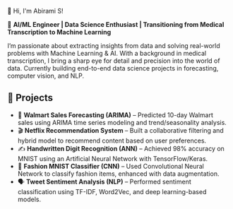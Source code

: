  👋 Hi, I'm Abirami S!

🌟 **AI/ML Engineer | Data Science Enthusiast | Transitioning from Medical Transcription to Machine Learning**

I’m passionate about extracting insights from data and solving real-world problems with Machine Learning & AI. With a background in medical transcription, I bring a sharp eye for detail and precision into the world of data. Currently building end-to-end data science projects in forecasting, computer vision, and NLP.

## 📂 Projects

- 🔮 **Walmart Sales Forecasting (ARIMA)** – Predicted 10-day Walmart sales using ARIMA time series modeling and trend/seasonality analysis.
- 🎬 **Netflix Recommendation System** – Built a collaborative filtering and hybrid model to recommend content based on user preferences.
- ✍️ **Handwritten Digit Recognition (ANN)** – Achieved 98% accuracy on MNIST using an Artificial Neural Network with TensorFlow/Keras.
- 👗 **Fashion MNIST Classifier (CNN)** – Used Convolutional Neural Network to classify fashion items, enhanced with data augmentation.
- 🗣️ **Tweet Sentiment Analysis (NLP)** – Performed sentiment classification using TF-IDF, Word2Vec, and deep learning-based models.
